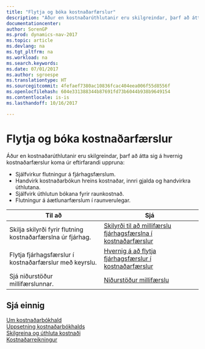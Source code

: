 ```yaml
---
title: "Flytja og bóka kostnaðarfærslur"
description: "Áður en kostnaðarúthlutanir eru skilgreindar, þarf að átta sig á hvaðan kostnaðarfærslur koma."
documentationcenter: 
author: SorenGP
ms.prod: dynamics-nav-2017
ms.topic: article
ms.devlang: na
ms.tgt_pltfrm: na
ms.workload: na
ms.search.keywords: 
ms.date: 07/01/2017
ms.author: sgroespe
ms.translationtype: HT
ms.sourcegitcommit: 4fefaef7380ac10836fcac404eea006f55d8556f
ms.openlocfilehash: 604e331388344b87691fd73b6044b938b9649154
ms.contentlocale: is-is
ms.lasthandoff: 10/16/2017

---
```

# <a name="transferring-and-posting-cost-entries"></a>Flytja og bóka kostnaðarfærslur
Áður en kostnaðarúthlutanir eru skilgreindar, þarf að átta sig á hvernig kostnaðarfærslur koma úr eftirfarandi uppruna:  

-   Sjálfvirkur flutningur á fjárhagsfærslum.  
-   Handvirk kostnaðarbókun hreins kostnaðar, innri gjalda og handvirkra úthlutana.  
-   Sjálfvirk úthlutun bókana fyrir raunkostnað.  
-   Flutningur á áætlunarfærslum í raunverulegar.  

|**Til að**|**Sjá**|  
|------------|-------------|  
|Skilja skilyrði fyrir flutning kostnaðarfærslna úr fjárhag.|[Skilyrði til að millifærslu fjárhagsfærslna í kostnaðarfærslur](finance-criteria-for-transferring-general-ledger-entries-to-cost-entries.md)|  
|Flytja fjárhagsfærslur í kostnaðarfærslur með keyrslu.|[Hvernig á að flytja fjárhagsfærslur í kostnaðarfærslur](finance-how-to-transfer-general-ledger-entries-to-cost-entries.md)|  
|Sjá niðurstöður millifærslunnar.|[Niðurstöður millifærslu](finance-results-of-the-transfer.md)|  

## <a name="see-also"></a>Sjá einnig  
 [Um kostnaðarbókhald](finance-about-cost-accounting.md)   
 [Uppsetning kostnaðarbókhalds](finance-set-up-cost-accounting.md)   
 [Skilgreina og úthluta kostnaði](finance-define-and-allocate-costs.md)   
 [Kostnaðarreikningur](finance-manage-cost-accounting.md)

